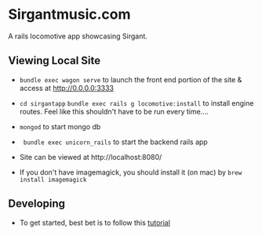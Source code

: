# Sirgantmusic.com
A rails locomotive app showcasing Sirgant.

## Viewing Local Site
* ````bundle exec wagon serve```` to launch the front end portion of the site & access at http://0.0.0.0:3333
* ````cd sirgantapp```` ````bundle exec rails g locomotive:install```` to install engine routes. Feel like this shouldn't have to be run every time....
* ````mongod```` to start mongo db
* ```` bundle exec unicorn_rails```` to start the backend rails app
* Site can be viewed at http://localhost:8080/

* If you don't have imagemagick, you should install it (on mac) by ````brew install imagemagick````

## Developing
* To get started, best bet is to follow this [tutorial](http://doc.locomotivecms.com/get-started/create-your-first-site)
